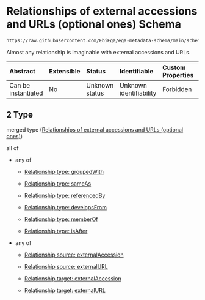 # Relationships of external accessions and URLs (optional ones) Schema

```txt
https://raw.githubusercontent.com/EbiEga/ega-metadata-schema/main/schemas/EGA.protocol.json#/properties/protocolRelationships/items/allOf/1/anyOf/2
```

Almost any relationship is imaginable with external accessions and URLs.

| Abstract            | Extensible | Status         | Identifiable            | Custom Properties | Additional Properties | Access Restrictions | Defined In                                                                       |
| :------------------ | :--------- | :------------- | :---------------------- | :---------------- | :-------------------- | :------------------ | :------------------------------------------------------------------------------- |
| Can be instantiated | No         | Unknown status | Unknown identifiability | Forbidden         | Allowed               | none                | [EGA.protocol.json\*](../../../schemas/EGA.protocol.json "open original schema") |

## 2 Type

merged type ([Relationships of external accessions and URLs (optional ones)](ega-9-properties-protocol-relationships-items-allof-relationship-constraints-for-a-protocol-anyof-relationships-of-external-accessions-and-urls-optional-ones.md))

all of

* any of

  * [Relationship type: groupedWith](ega-4-defs-relationship-type-groupedwith.md "check type definition")

  * [Relationship type: sameAs](ega-4-defs-relationship-type-sameas.md "check type definition")

  * [Relationship type: referencedBy](ega-4-defs-relationship-type-referencedby.md "check type definition")

  * [Relationship type: developsFrom](ega-4-defs-relationship-type-developsfrom.md "check type definition")

  * [Relationship type: memberOf](ega-4-defs-relationship-type-memberof.md "check type definition")

  * [Relationship type: isAfter](ega-4-defs-relationship-type-isafter.md "check type definition")

* any of

  * [Relationship source: externalAccession](ega-4-defs-relationship-source-externalaccession.md "check type definition")

  * [Relationship source: externalURL](ega-4-defs-relationship-source-externalurl.md "check type definition")

  * [Relationship target: externalAccession](ega-4-defs-relationship-target-externalaccession.md "check type definition")

  * [Relationship target: externalURL](ega-4-defs-relationship-target-externalurl.md "check type definition")
